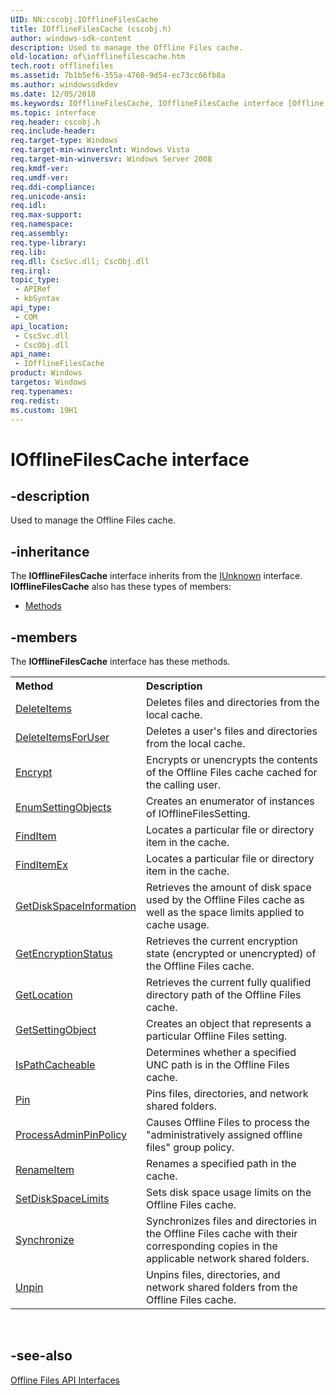 ```yaml
---
UID: NN:cscobj.IOfflineFilesCache
title: IOfflineFilesCache (cscobj.h)
author: windows-sdk-content
description: Used to manage the Offline Files cache.
old-location: of\iofflinefilescache.htm
tech.root: offlinefiles
ms.assetid: 7b1b5ef6-355a-4760-9d54-ec73cc66fb8a
ms.author: windowssdkdev
ms.date: 12/05/2018
ms.keywords: IOfflineFilesCache, IOfflineFilesCache interface [Offline Files], IOfflineFilesCache interface [Offline Files],described, cscobj/IOfflineFilesCache, of.iofflinefilescache
ms.topic: interface
req.header: cscobj.h
req.include-header: 
req.target-type: Windows
req.target-min-winverclnt: Windows Vista
req.target-min-winversvr: Windows Server 2008
req.kmdf-ver: 
req.umdf-ver: 
req.ddi-compliance: 
req.unicode-ansi: 
req.idl: 
req.max-support: 
req.namespace: 
req.assembly: 
req.type-library: 
req.lib: 
req.dll: CscSvc.dll; CscObj.dll
req.irql: 
topic_type:
 - APIRef
 - kbSyntax
api_type:
 - COM
api_location:
 - CscSvc.dll
 - CscObj.dll
api_name:
 - IOfflineFilesCache
product: Windows
targetos: Windows
req.typenames: 
req.redist: 
ms.custom: 19H1
---
```


# IOfflineFilesCache interface


## -description


Used to manage the Offline Files cache.


## -inheritance

The <b xmlns:loc="http://microsoft.com/wdcml/l10n">IOfflineFilesCache</b> interface inherits from the <a href="https://msdn.microsoft.com/33f1d79a-33fc-4ce5-a372-e08bda378332">IUnknown</a> interface. <b>IOfflineFilesCache</b> also has these types of members:
<ul>
<li><a href="https://docs.microsoft.com/">Methods</a></li>
</ul>

## -members

The <b>IOfflineFilesCache</b> interface has these methods.
<table class="members" id="memberListMethods">
<tr>
<th align="left" width="37%">Method</th>
<th align="left" width="63%">Description</th>
</tr>
<tr data="declared;">
<td align="left" width="37%">
<a href="https://msdn.microsoft.com/e6326364-fbd0-4446-97c3-6a3940856efb">DeleteItems</a>
</td>
<td align="left" width="63%">
Deletes files and directories from the local cache.

</td>
</tr>
<tr data="declared;">
<td align="left" width="37%">
<a href="https://msdn.microsoft.com/a187fd6b-0717-4663-b460-df96876cd9c3">DeleteItemsForUser</a>
</td>
<td align="left" width="63%">
Deletes a user's files and directories from the local cache.

</td>
</tr>
<tr data="declared;">
<td align="left" width="37%">
<a href="https://msdn.microsoft.com/b7531018-4837-4fde-8947-0f099f6de9e5">Encrypt</a>
</td>
<td align="left" width="63%">
Encrypts or unencrypts the contents of the Offline Files cache cached for the calling user.

</td>
</tr>
<tr data="declared;">
<td align="left" width="37%">
<a href="https://msdn.microsoft.com/1f2bb562-810a-4cc1-a072-eb870149954a">EnumSettingObjects</a>
</td>
<td align="left" width="63%">
Creates an enumerator of instances of IOfflineFilesSetting.

</td>
</tr>
<tr data="declared;">
<td align="left" width="37%">
<a href="https://msdn.microsoft.com/15696dbf-09a9-42e3-8400-20f7b9b171b7">FindItem</a>
</td>
<td align="left" width="63%">
Locates a particular file or directory item in the cache.

</td>
</tr>
<tr data="declared;">
<td align="left" width="37%">
<a href="https://msdn.microsoft.com/f7a247c0-1bb2-40d5-8914-758c8f6c4c51">FindItemEx</a>
</td>
<td align="left" width="63%">
Locates a particular file or directory item in the cache.

</td>
</tr>
<tr data="declared;">
<td align="left" width="37%">
<a href="https://msdn.microsoft.com/94ea826a-bfc4-4010-a57f-c3a1af985d03">GetDiskSpaceInformation</a>
</td>
<td align="left" width="63%">
Retrieves the amount of disk space used by the Offline Files cache as well as the space limits applied to cache usage.

</td>
</tr>
<tr data="declared;">
<td align="left" width="37%">
<a href="https://msdn.microsoft.com/87c2aced-84c9-40cb-bdf2-6974925e89d5">GetEncryptionStatus</a>
</td>
<td align="left" width="63%">
Retrieves the current encryption state (encrypted or unencrypted) of the Offline Files cache.

</td>
</tr>
<tr data="declared;">
<td align="left" width="37%">
<a href="https://msdn.microsoft.com/e608c662-23d2-4dcc-95fc-e949ba9f848f">GetLocation</a>
</td>
<td align="left" width="63%">
Retrieves the current fully qualified directory path of the Offline Files cache.

</td>
</tr>
<tr data="declared;">
<td align="left" width="37%">
<a href="https://msdn.microsoft.com/17b6572d-f05e-4f0e-a247-89acd2963d6b">GetSettingObject</a>
</td>
<td align="left" width="63%">
Creates an object that represents a particular Offline Files setting.

</td>
</tr>
<tr data="declared;">
<td align="left" width="37%">
<a href="https://msdn.microsoft.com/4d9a2fda-baad-4ada-8a07-f39c9cfafdfa">IsPathCacheable</a>
</td>
<td align="left" width="63%">
Determines whether a specified UNC path is in the Offline Files cache.

</td>
</tr>
<tr data="declared;">
<td align="left" width="37%">
<a href="https://msdn.microsoft.com/6005d755-5e1b-4eba-95a2-b6c9c00b1a64">Pin</a>
</td>
<td align="left" width="63%">
Pins files, directories, and network shared folders.

</td>
</tr>
<tr data="declared;">
<td align="left" width="37%">
<a href="https://msdn.microsoft.com/25ee4586-3031-4815-9a35-ce57cf9366d7">ProcessAdminPinPolicy</a>
</td>
<td align="left" width="63%">
Causes Offline Files to process the "administratively assigned offline files" group policy.

</td>
</tr>
<tr data="declared;">
<td align="left" width="37%">
<a href="https://msdn.microsoft.com/883f29cb-d551-4358-8e74-f901956d8829">RenameItem</a>
</td>
<td align="left" width="63%">
Renames a specified path in the cache.

</td>
</tr>
<tr data="declared;">
<td align="left" width="37%">
<a href="https://msdn.microsoft.com/cdbfd5af-000a-4724-8a44-5641b2f75896">SetDiskSpaceLimits</a>
</td>
<td align="left" width="63%">
Sets disk space usage limits on the Offline Files cache.

</td>
</tr>
<tr data="declared;">
<td align="left" width="37%">
<a href="https://msdn.microsoft.com/4a9dd105-ea68-40ce-b1cb-6126ca932095">Synchronize</a>
</td>
<td align="left" width="63%">
Synchronizes files and directories in the Offline Files cache with their corresponding copies in the applicable network shared folders.

</td>
</tr>
<tr data="declared;">
<td align="left" width="37%">
<a href="https://msdn.microsoft.com/32d81a75-8845-4bd5-a0ff-e056a06ac11c">Unpin</a>
</td>
<td align="left" width="63%">
Unpins files, directories, and network shared folders from the Offline Files cache.

</td>
</tr>
</table> 


## -see-also




<a href="https://msdn.microsoft.com/9dea396f-ab71-4b2e-b5d3-776c16614f26">Offline Files API Interfaces</a>
 

 


